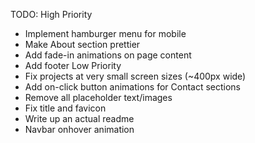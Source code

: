 TODO:
High Priority
- Implement hamburger menu for mobile
- Make About section prettier
- Add fade-in animations on page content
- Add footer
Low Priority
- Fix projects at very small screen sizes (~400px wide)
- Add on-click button animations for Contact sections
- Remove all placeholder text/images
- Fix title and favicon
- Write up an actual readme
- Navbar onhover animation
